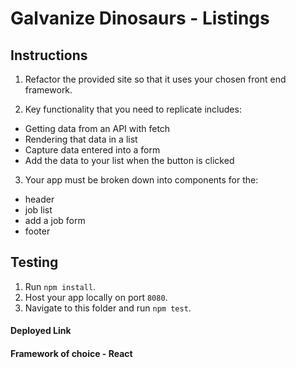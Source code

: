 # Galvanize Dinosaurs - Listings

## Instructions

1. Refactor the provided site so that it uses your chosen front end framework.

2. Key functionality that you need to replicate includes:

* Getting data from an API with fetch
* Rendering that data in a list
* Capture data entered into a form
* Add the data to your list when the button is clicked

3. Your app must be broken down into components for the:

* header
* job list
* add a job form
* footer

## Testing

1. Run `npm install`.
2. Host your app locally on port `8080`.
3. Navigate to this folder and run `npm test`.

#### Deployed Link

#### Framework of choice - React
